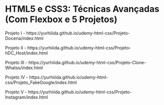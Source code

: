 
 <h1>HTML5 e CSS3: Técnicas Avançadas (Com Flexbox e 5 Projetos)</h1>
 
 <p>Projeto I - https://yurhiiida.github.io/udemy-html-css/Projeto-Doceria/index.html</p>
 <p>Projeto II - https://yurhiiida.github.io/udemy-html-css/Projeto-hDC_Host/index.html</p>
 <p>Projeto III - https://yurhiiida.github.io/udemy-html-css/Projeto-Clone-Whatss/index.html</p>
 <p>Projeto IV - https://yurhiiida.github.io/udemy-html-css/Projeto_FakeGoogle/index.html</p>
 <p>Projeto V - https://yurhiiida.github.io/udemy-html-css/Projeto-Instagram/index.html</p>
 
